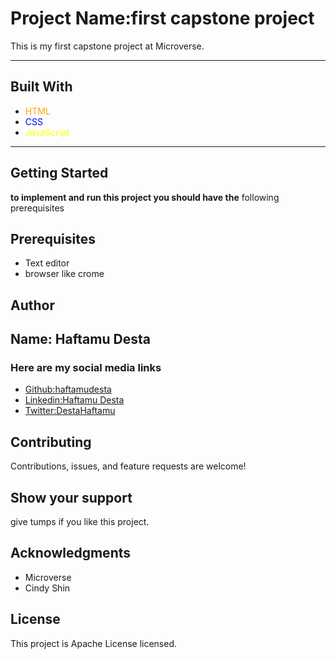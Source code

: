 # Project Name:first capstone project
This is my first capstone project at Microverse.
***
## Built With
- <span style ="color:orange">HTML</span> 
- <span style ="color:blue">CSS</span> 
- <span style ="color:yellow">JavaScript</span>
*** 
## Getting Started
**to implement and run this project you should have the** following prerequisites  
## Prerequisites
- Text editor
- browser like crome
## Author
## Name: Haftamu Desta
### Here are my social media links
- [Github:haftamudesta](https://github.com/haftamudesta)
- [Linkedin:Haftamu Desta](https://www.linkedin.com/in/haftamu-desta-795791a1/)
- [Twitter:DestaHaftamu](https://twitter.com/DestaHftamu?t=NQ4ovkdWbsfsjh62NFEXFg&s=09)

## Contributing
Contributions, issues, and feature requests are welcome!
## Show your support
give tumps if you like this project.
## Acknowledgments
- Microverse
- Cindy Shin
## License
This project is Apache License licensed.
